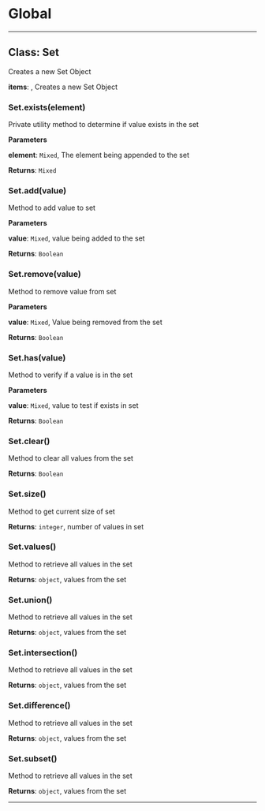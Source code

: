 # Global





* * *

## Class: Set
Creates a new Set Object

**items**:  , Creates a new Set Object
### Set.exists(element) 

Private utility method to determine if value exists in the set

**Parameters**

**element**: `Mixed`, The element being appended to the set

**Returns**: `Mixed`

### Set.add(value) 

Method to add value to set

**Parameters**

**value**: `Mixed`, value being added to the set

**Returns**: `Boolean`

### Set.remove(value) 

Method to remove value from set

**Parameters**

**value**: `Mixed`, Value being removed from the set

**Returns**: `Boolean`

### Set.has(value) 

Method to verify if a value is in the set

**Parameters**

**value**: `Mixed`, value to test if exists in set

**Returns**: `Boolean`

### Set.clear() 

Method to clear all values from the set

**Returns**: `Boolean`

### Set.size() 

Method to get current size of set

**Returns**: `integer`, number of values in set

### Set.values() 

Method to retrieve all values in the set

**Returns**: `object`, values from the set

### Set.union() 

Method to retrieve all values in the set

**Returns**: `object`, values from the set

### Set.intersection() 

Method to retrieve all values in the set

**Returns**: `object`, values from the set

### Set.difference() 

Method to retrieve all values in the set

**Returns**: `object`, values from the set

### Set.subset() 

Method to retrieve all values in the set

**Returns**: `object`, values from the set



* * *










